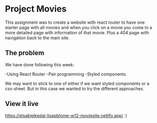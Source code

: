 # Project Movies

This assignment was to create a website with react router to have one starter page with all movies and when you click on a movie you come to a more detailed page with information of that movie. Plus a 404 page with navigation back to the main site.

## The problem

We have done following this week:

-Using React Router
-Pair programming
-Styled components

We may want to stick to one of either if we want styled components or a css-sheet. But in this case we wanted to try the different approaches.

## View it live

https://elsabjelkedal-lisapblome-w12-moviesite.netlify.app/
:)
